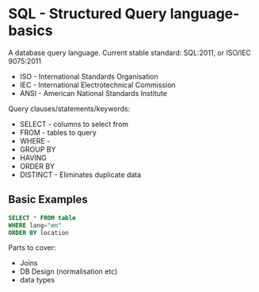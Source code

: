 # SQL - Structured Query language-basics

A database query language.
Current stable standard: SQL:2011, or ISO/IEC 9075:2011

* ISO - International Standards Organisation
* IEC - International Electrotechnical Commission
* ANSI - American National Standards Institute

Query clauses/statements/keywords:

* SELECT - columns to select from
* FROM - tables to query
* WHERE -
* GROUP BY
* HAVING
* ORDER BY
* DISTINCT - Eliminates duplicate data

## Basic Examples

```sql
SELECT * FROM table
WHERE lang="en"
ORDER BY location
```

Parts to cover:

* Joins
* DB Design (normalisation etc)
* data types
